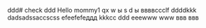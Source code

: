 ddd# check
ddd
Hello mommy1
qx
w
ы
s
d
ы
ввввccclf
ddddkkk
dadsadssaccscss
efeefefeддд
kkkcc
ddd
eeewww
www
ввв
ввв
